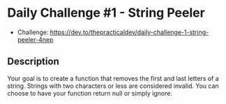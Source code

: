 # Daily Challenge #1 - String Peeler

- Challenge: https://dev.to/thepracticaldev/daily-challenge-1-string-peeler-4nep

## Description

Your goal is to create a function that removes the first and last letters of a string. Strings with two characters or less are considered invalid. You can choose to have your function return null or simply ignore.
